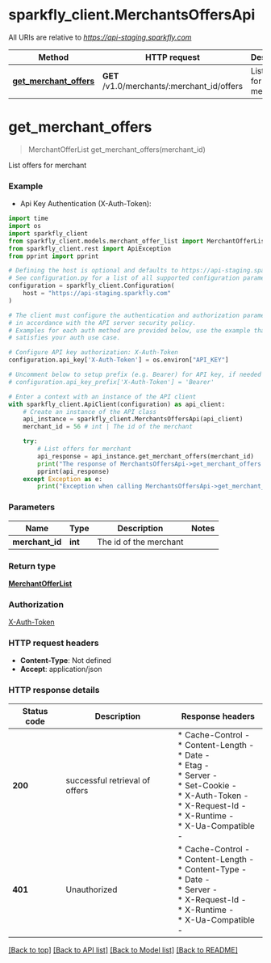 # sparkfly_client.MerchantsOffersApi

All URIs are relative to *https://api-staging.sparkfly.com*

Method | HTTP request | Description
------------- | ------------- | -------------
[**get_merchant_offers**](MerchantsOffersApi.md#get_merchant_offers) | **GET** /v1.0/merchants/:merchant_id/offers | List offers for merchant


# **get_merchant_offers**
> MerchantOfferList get_merchant_offers(merchant_id)

List offers for merchant

### Example

* Api Key Authentication (X-Auth-Token):
```python
import time
import os
import sparkfly_client
from sparkfly_client.models.merchant_offer_list import MerchantOfferList
from sparkfly_client.rest import ApiException
from pprint import pprint

# Defining the host is optional and defaults to https://api-staging.sparkfly.com
# See configuration.py for a list of all supported configuration parameters.
configuration = sparkfly_client.Configuration(
    host = "https://api-staging.sparkfly.com"
)

# The client must configure the authentication and authorization parameters
# in accordance with the API server security policy.
# Examples for each auth method are provided below, use the example that
# satisfies your auth use case.

# Configure API key authorization: X-Auth-Token
configuration.api_key['X-Auth-Token'] = os.environ["API_KEY"]

# Uncomment below to setup prefix (e.g. Bearer) for API key, if needed
# configuration.api_key_prefix['X-Auth-Token'] = 'Bearer'

# Enter a context with an instance of the API client
with sparkfly_client.ApiClient(configuration) as api_client:
    # Create an instance of the API class
    api_instance = sparkfly_client.MerchantsOffersApi(api_client)
    merchant_id = 56 # int | The id of the merchant

    try:
        # List offers for merchant
        api_response = api_instance.get_merchant_offers(merchant_id)
        print("The response of MerchantsOffersApi->get_merchant_offers:\n")
        pprint(api_response)
    except Exception as e:
        print("Exception when calling MerchantsOffersApi->get_merchant_offers: %s\n" % e)
```



### Parameters

Name | Type | Description  | Notes
------------- | ------------- | ------------- | -------------
 **merchant_id** | **int**| The id of the merchant | 

### Return type

[**MerchantOfferList**](MerchantOfferList.md)

### Authorization

[X-Auth-Token](../README.md#X-Auth-Token)

### HTTP request headers

 - **Content-Type**: Not defined
 - **Accept**: application/json

### HTTP response details
| Status code | Description | Response headers |
|-------------|-------------|------------------|
**200** | successful retrieval of offers |  * Cache-Control -  <br>  * Content-Length -  <br>  * Date -  <br>  * Etag -  <br>  * Server -  <br>  * Set-Cookie -  <br>  * X-Auth-Token -  <br>  * X-Request-Id -  <br>  * X-Runtime -  <br>  * X-Ua-Compatible -  <br>  |
**401** | Unauthorized |  * Cache-Control -  <br>  * Content-Length -  <br>  * Content-Type -  <br>  * Date -  <br>  * Server -  <br>  * X-Request-Id -  <br>  * X-Runtime -  <br>  * X-Ua-Compatible -  <br>  |

[[Back to top]](#) [[Back to API list]](../README.md#documentation-for-api-endpoints) [[Back to Model list]](../README.md#documentation-for-models) [[Back to README]](../README.md)

